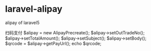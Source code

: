 # laravel-alipay
alipay of laravel5



扫码支付
$alipay = new AlipayPrecreate();
$alipay->setOutTradeNo();
$alipay->setTotalAmount();
$alipay->setSubject();
$alipay->setBody();
$qrcode = $alipay->getPayUrl();
echo $qrcode;
